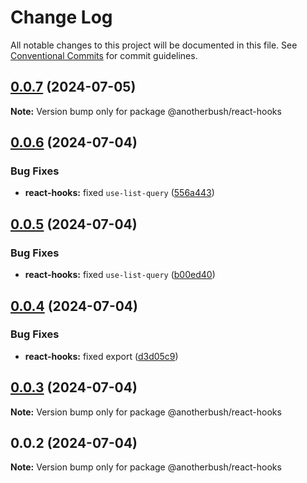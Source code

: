 # Change Log

All notable changes to this project will be documented in this file.
See [Conventional Commits](https://conventionalcommits.org) for commit guidelines.

## [0.0.7](https://github.com/anotherbush/utils/compare/@anotherbush/react-hooks@0.0.6...@anotherbush/react-hooks@0.0.7) (2024-07-05)

**Note:** Version bump only for package @anotherbush/react-hooks





## [0.0.6](https://github.com/anotherbush/utils/compare/@anotherbush/react-hooks@0.0.5...@anotherbush/react-hooks@0.0.6) (2024-07-04)


### Bug Fixes

* **react-hooks:** fixed `use-list-query` ([556a443](https://github.com/anotherbush/utils/commit/556a44366a3ad3f1be3ae50f1aa43e6b21871442))





## [0.0.5](https://github.com/anotherbush/utils/compare/@anotherbush/react-hooks@0.0.4...@anotherbush/react-hooks@0.0.5) (2024-07-04)


### Bug Fixes

* **react-hooks:** fixed `use-list-query` ([b00ed40](https://github.com/anotherbush/utils/commit/b00ed4023bb30552640ba6ca6f398ca370605230))





## [0.0.4](https://github.com/anotherbush/utils/compare/@anotherbush/react-hooks@0.0.3...@anotherbush/react-hooks@0.0.4) (2024-07-04)


### Bug Fixes

* **react-hooks:** fixed export ([d3d05c9](https://github.com/anotherbush/utils/commit/d3d05c9d480ed6b443cb0daa38829f78fb3a8bb8))





## [0.0.3](https://github.com/anotherbush/utils/compare/@anotherbush/react-hooks@0.0.2...@anotherbush/react-hooks@0.0.3) (2024-07-04)

**Note:** Version bump only for package @anotherbush/react-hooks





## 0.0.2 (2024-07-04)

**Note:** Version bump only for package @anotherbush/react-hooks
